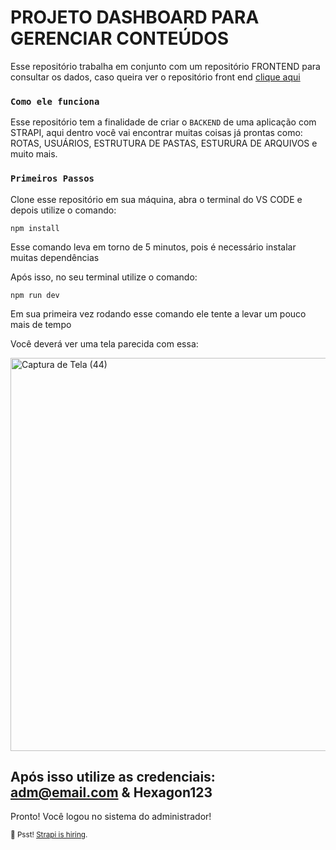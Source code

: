 # PROJETO DASHBOARD PARA GERENCIAR CONTEÚDOS

Esse repositório trabalha em conjunto com um repositório FRONTEND para consultar os dados, caso queira ver o repositório front end [clique aqui](https://github.com/GustavoCosta00/Hexagon-Frontend)

### `Como ele funciona`

Esse repositório tem a finalidade de criar o `BACKEND` de uma aplicação com STRAPI, aqui dentro você vai encontrar muitas coisas já prontas como: ROTAS, USUÁRIOS, ESTRUTURA DE PASTAS, ESTURURA DE ARQUIVOS e muito mais.


### `Primeiros Passos`

Clone esse repositório em sua máquina, abra o terminal do VS CODE e depois utilize o comando:

```
npm install
```
Esse comando leva em torno de 5 minutos, pois é necessário instalar muitas dependências

Após isso, no seu terminal utilize o comando:

```
npm run dev
```
Em sua primeira vez rodando esse comando ele tente a levar um pouco mais de tempo

Você deverá ver uma tela parecida com essa:

<img width="1351" height="629" alt="Captura de Tela (44)" src="https://github.com/user-attachments/assets/81f21697-cd3f-4484-b791-cbca3d0fbf6e" />

## Após isso utilize as credenciais: adm@email.com & Hexagon123
Pronto! Você logou no sistema do administrador!


<sub>🤫 Psst! [Strapi is hiring](https://strapi.io/careers).</sub>
